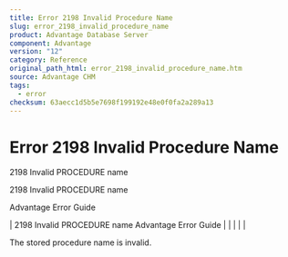 ```yaml
---
title: Error 2198 Invalid Procedure Name
slug: error_2198_invalid_procedure_name
product: Advantage Database Server
component: Advantage
version: "12"
category: Reference
original_path_html: error_2198_invalid_procedure_name.htm
source: Advantage CHM
tags:
  - error
checksum: 63aecc1d5b5e7698f199192e48e0f0fa2a289a13
---
```


# Error 2198 Invalid Procedure Name

2198 Invalid PROCEDURE name

2198 Invalid PROCEDURE name

Advantage Error Guide

| 2198 Invalid PROCEDURE name  Advantage Error Guide |  |  |  |  |

The stored procedure name is invalid.
